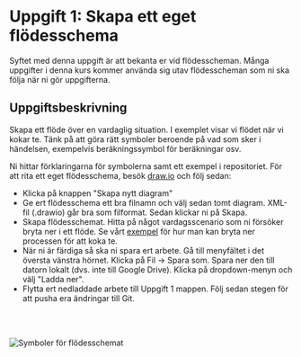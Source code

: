 # Uppgift 1: Skapa ett eget flödesschema

Syftet med denna uppgift är att bekanta er vid flödesscheman. Många uppgifter i denna kurs kommer använda sig utav flödesscheman som ni ska följa när ni gör uppgifterna. 

## Uppgiftsbeskrivning

Skapa ett flöde över en vardaglig situation. I exemplet visar vi flödet när vi kokar te. Tänk på att göra rätt symboler beroende på vad som sker i händelsen, exempelvis beräkningssymbol för beräkningar osv.

Ni hittar förklaringarna för symbolerna samt ett exempel i repositoriet. För att rita ett eget flödesschema, besök [draw.io](https://app.diagrams.net/) och följ sedan:

* Klicka på knappen "Skapa nytt diagram"
* Ge ert flödesschema ett bra filnamn och välj sedan tomt diagram. XML-fil (.drawio) går bra som filformat. Sedan klickar ni på Skapa.
* Skapa flödesschemat. Hitta på något vardagsscenario som ni försöker bryta ner i ett flöde. Se vårt [exempel](flödesschema-exempel.pdf) för hur man kan bryta ner processen för att koka te.
* När ni är färdiga så ska ni spara ert arbete. Gå till menyfältet i det översta vänstra hörnet. Klicka på Fil -> Spara som. Spara ner den till datorn lokalt (dvs. inte till Google Drive). Klicka på dropdown-menyn och välj "Ladda ner".
* Flytta ert nedladdade arbete till Uppgift 1 mappen. Följ sedan stegen för att pusha era ändringar till Git.

<br/>
<br/>

![Symboler för flödesschemat](flowchart-symbols.png)